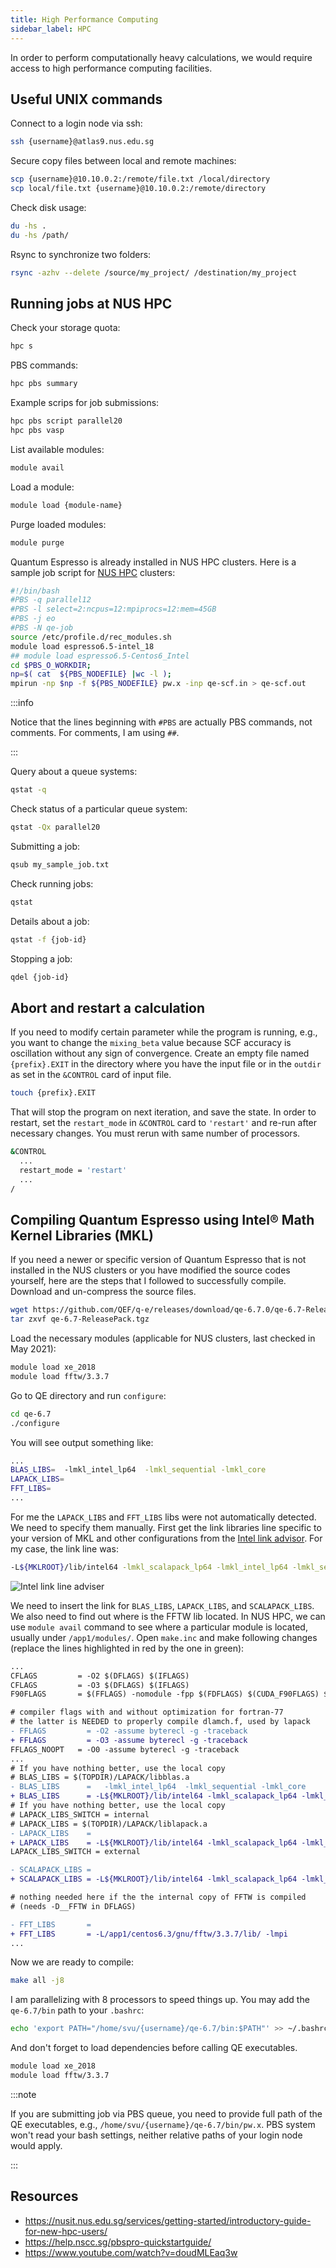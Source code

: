 ```yaml
---
title: High Performance Computing
sidebar_label: HPC
---
```

In order to perform computationally heavy calculations, we would require access
to high performance computing facilities.

## Useful UNIX commands

Connect to a login node via ssh:
```bash
ssh {username}@atlas9.nus.edu.sg
```

Secure copy files between local and remote machines:
```bash
scp {username}@10.10.0.2:/remote/file.txt /local/directory
scp local/file.txt {username}@10.10.0.2:/remote/directory
```

Check disk usage:
```bash
du -hs .
du -hs /path/
```

Rsync to synchronize two folders:
```bash
rsync -azhv --delete /source/my_project/ /destination/my_project
```

## Running jobs at NUS HPC

Check your storage quota:
```bash
hpc s
```

PBS commands:
```bash
hpc pbs summary
```

Example scrips for job submissions:
```bash
hpc pbs script parallel20
hpc pbs vasp
```

List available modules:
```bash
module avail
```

Load a module:
```bash
module load {module-name}
```

Purge loaded modules:
```bash
module purge
```

Quantum Espresso is already installed in NUS HPC clusters. Here is a sample job
script for [NUS HPC](https://nusit.nus.edu.sg/hpc/) clusters:
```bash title="my_sample_job.txt"
#!/bin/bash
#PBS -q parallel12
#PBS -l select=2:ncpus=12:mpiprocs=12:mem=45GB
#PBS -j eo
#PBS -N qe-job
source /etc/profile.d/rec_modules.sh
module load espresso6.5-intel_18
## module load espresso6.5-Centos6_Intel
cd $PBS_O_WORKDIR;
np=$( cat  ${PBS_NODEFILE} |wc -l );
mpirun -np $np -f ${PBS_NODEFILE} pw.x -inp qe-scf.in > qe-scf.out
```

:::info

Notice that the lines beginning with `#PBS` are actually PBS commands, not
comments. For comments, I am using `##`.

:::

Query about a queue systems:
```bash
qstat -q
```

Check status of a particular queue system:
```bash
qstat -Qx parallel20
```

Submitting a job:
```bash
qsub my_sample_job.txt
```

Check running jobs:
```bash
qstat
```

Details about a job:
```bash
qstat -f {job-id}
```

Stopping a job:
```bash
qdel {job-id}
```

## Abort and restart a calculation

If you need to modify certain parameter while the program is running, e.g., you
want to change the `mixing_beta` value because SCF accuracy is oscillation
without any sign of convergence. Create an empty file named `{prefix}.EXIT` in
the directory where you have the input file or in the `outdir` as set in the
`&CONTROL` card of input file.
```bash
touch {prefix}.EXIT
```

That will stop the program on next iteration, and save the state. In order to
restart, set the `restart_mode` in `&CONTROL` card to `'restart'` and re-run
after necessary changes. You must rerun with same number of processors.

```bash
&CONTROL
  ...
  restart_mode = 'restart'
  ...
/
```

## Compiling Quantum Espresso using Intel&reg; Math Kernel Libraries (MKL)
If you need a newer or specific version of Quantum Espresso that is not
installed in the NUS clusters or you have modified the source codes yourself,
here are the steps that I followed to successfully compile. Download and
un-compress the source files.
```bash
wget https://github.com/QEF/q-e/releases/download/qe-6.7.0/qe-6.7-ReleasePack.tgz
tar zxvf qe-6.7-ReleasePack.tgz
```

Load the necessary modules (applicable for NUS clusters, last checked in May
2021):
```bash
module load xe_2018
module load fftw/3.3.7
```

Go to QE directory and run `configure`:
```bash
cd qe-6.7
./configure
```

You will see output something like:
```bash
...
BLAS_LIBS=  -lmkl_intel_lp64  -lmkl_sequential -lmkl_core
LAPACK_LIBS=
FFT_LIBS=
...
```

For me the `LAPACK_LIBS` and `FFT_LIBS` libs were not automatically detected. We
need to specify them manually. First get the link libraries line specific to
your version of MKL and other configurations from the [Intel link advisor](
https://software.intel.com/content/www/us/en/develop/tools/oneapi/components/onemkl/link-line-advisor.html).
For my case, the link line was:
```bash
-L${MKLROOT}/lib/intel64 -lmkl_scalapack_lp64 -lmkl_intel_lp64 -lmkl_sequential -lmkl_core -lmkl_blacs_intelmpi_lp64 -lpthread -lm -ldl
```

![Intel link line adviser](../../static/img/intel-link-line-adviser.png)

We need to insert the link for `BLAS_LIBS`, `LAPACK_LIBS`, and `SCALAPACK_LIBS`.
We also need to find out where is the FFTW lib located. In NUS HPC, we can use
`module avail` command to see where a particular module is located, usually
under `/app1/modules/`. Open `make.inc` and make following changes
(replace the lines highlighted in red by the one in green):
```diff title="make.inc"
...
CFLAGS         = -O2 $(DFLAGS) $(IFLAGS)
CFLAGS         = -O3 $(DFLAGS) $(IFLAGS)
F90FLAGS       = $(FFLAGS) -nomodule -fpp $(FDFLAGS) $(CUDA_F90FLAGS) $(IFLAGS) $(MODFLAGS)

# compiler flags with and without optimization for fortran-77
# the latter is NEEDED to properly compile dlamch.f, used by lapack
- FFLAGS         = -O2 -assume byterecl -g -traceback
+ FFLAGS         = -O3 -assume byterecl -g -traceback
FFLAGS_NOOPT   = -O0 -assume byterecl -g -traceback
...
# If you have nothing better, use the local copy
# BLAS_LIBS = $(TOPDIR)/LAPACK/libblas.a
- BLAS_LIBS      =   -lmkl_intel_lp64  -lmkl_sequential -lmkl_core
+ BLAS_LIBS      = -L${MKLROOT}/lib/intel64 -lmkl_scalapack_lp64 -lmkl_intel_lp64 -lmkl_sequential -lmkl_core -lmkl_blacs_intelmpi_lp64 -lpthread -lm -ldl
# If you have nothing better, use the local copy
# LAPACK_LIBS_SWITCH = internal
# LAPACK_LIBS = $(TOPDIR)/LAPACK/liblapack.a
- LAPACK_LIBS    =
+ LAPACK_LIBS    = -L${MKLROOT}/lib/intel64 -lmkl_scalapack_lp64 -lmkl_intel_lp64 -lmkl_sequential -lmkl_core -lmkl_blacs_intelmpi_lp64 -lpthread -lm -ldl
LAPACK_LIBS_SWITCH = external

- SCALAPACK_LIBS =
+ SCALAPACK_LIBS = -L${MKLROOT}/lib/intel64 -lmkl_scalapack_lp64 -lmkl_intel_lp64 -lmkl_sequential -lmkl_core -lmkl_blacs_intelmpi_lp64 -lpthread -lm -ldl

# nothing needed here if the the internal copy of FFTW is compiled
# (needs -D__FFTW in DFLAGS)

- FFT_LIBS       =
+ FFT_LIBS       = -L/app1/centos6.3/gnu/fftw/3.3.7/lib/ -lmpi
...
```

Now we are ready to compile:
```bash
make all -j8
```

I am parallelizing with 8 processors to speed things up. You may add the
`qe-6.7/bin` path to your `.bashrc`:
```bash
echo 'export PATH="/home/svu/{username}/qe-6.7/bin:$PATH"' >> ~/.bashrc
```

And don't forget to load dependencies before calling QE executables.
```bash
module load xe_2018
module load fftw/3.3.7
```

:::note

If you are submitting job via PBS queue, you need to provide full path of the QE
executables, e.g., `/home/svu/{username}/qe-6.7/bin/pw.x`. PBS system won't read
your bash settings, neither relative paths of your login node would apply.

:::

## Resources
- <https://nusit.nus.edu.sg/services/getting-started/introductory-guide-for-new-hpc-users/>
- <https://help.nscc.sg/pbspro-quickstartguide/>
- <https://www.youtube.com/watch?v=doudMLEaq3w>
